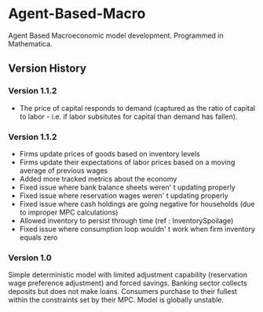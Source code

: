 # Agent-Based-Macro
Agent Based Macroeconomic model development. Programmed in Mathematica. 

## Version History
### Version 1.1.2
- The price of capital responds to demand (captured as the ratio of capital to labor - i.e. if labor subsitutes for capital than demand has fallen).

### Version 1.1.2
- Firms update prices of goods based on inventory levels
- Firms update their expectations of labor prices based on a moving average of previous wages
- Added more tracked metrics about the economy
- Fixed issue where bank balance sheets weren' t updating properly
- Fixed issue where reservation wages weren' t updating properly
- Fixed issue where cash holdings are going negative for households (due to improper MPC calculations)
- Allowed inventory to persist through time (ref : InventorySpoilage)
- Fixed issue where consumption loop wouldn' t work when firm inventory equals zero

### Version 1.0
Simple deterministic model with limited adjustment capability (reservation wage preference adjustment) and forced savings. Banking sector collects deposits but does not make loans. Consumers purchase to their fullest within the constraints set by their MPC. Model is globally unstable. 

